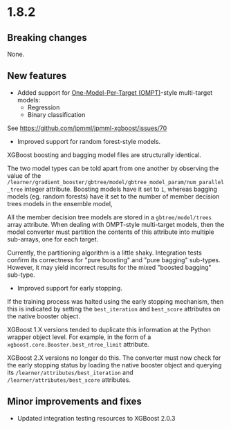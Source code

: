 # 1.8.2 #

## Breaking changes

None.

## New features

* Added support for [One-Model-Per-Target (OMPT)](https://xgboost.readthedocs.io/en/stable/tutorials/multioutput.html#training-with-one-model-per-target)-style multi-target models:
  * Regression
  * Binary classification

See https://github.com/jpmml/jpmml-xgboost/issues/70

* Improved support for random forest-style models.

XGBoost boosting and bagging model files are structurally identical.

The two model types can be told apart from one another by observing the value of the `/learner/gradient_booster/gbtree/model/gbtree_model_param/num_parallel_tree` integer attribute.
Boosting models have it set to `1`, whereas bagging models (eg. random forests) have it set to the number of member decision trees models in the ensemble model,

All the member decision tree models are stored in a `gbtree/model/trees` array attribute.
When dealing with OMPT-style multi-target models, then the model converter must partition the contents of this attribute into multiple sub-arrays, one for each target.

Currently, the partitioning algorithm is a little shaky.
Integration tests confirm its correctness for "pure boosting" and "pure bagging" sub-types. However, it may yield incorrect results for the mixed "boosted bagging" sub-type.

* Improved support for early stopping.

If the training process was halted using the early stopping mechanism, then this is indicated by setting the `best_iteration` and `best_score` attributes on the native booster object.

XGBoost 1.X versions tended to duplicate this information at the Python wrapper object level.
For example, in the form of a `xgboost.core.Booster.best_ntree_limit` attribute.

XGBoost 2.X versions no longer do this.
The converter must now check for the early stopping status by loading the native booster object and querying its `/learner/attributes/best_iteration` and `/learner/attributes/best_score` attributes.

## Minor improvements and fixes

* Updated integration testing resources to XGBoost 2.0.3
